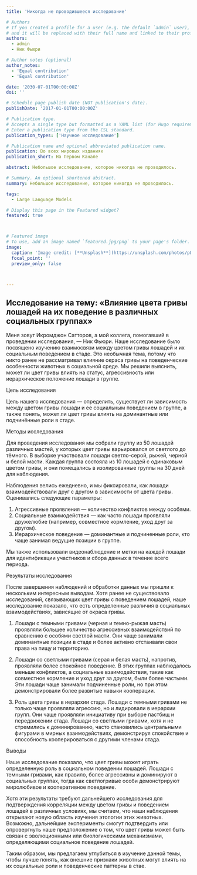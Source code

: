```yaml
---
title: 'Никогда не проводившееся исследование'

# Authors
# If you created a profile for a user (e.g. the default `admin` user), write the username (folder name) here
# and it will be replaced with their full name and linked to their profile.
authors:
  - admin
  - Ник Фьюри

# Author notes (optional)
author_notes:
  - 'Equal contribution'
  - 'Equal contribution'

date: '2030-07-01T00:00:00Z'
doi: ''

# Schedule page publish date (NOT publication's date).
publishDate: '2017-01-01T00:00:00Z'

# Publication type.
# Accepts a single type but formatted as a YAML list (for Hugo requirements).
# Enter a publication type from the CSL standard.
publication_types: ['Научное исследование']

# Publication name and optional abbreviated publication name.
publication: Во всех мировых изданиях
publication_short: На Первом Канале

abstract: Небольшое исследование, которое никогда не проводилось.

# Summary. An optional shortened abstract.
summary: Небольшое исследование, которое никогда не проводилось.

tags:
  - Large Language Models

# Display this page in the Featured widget?
featured: true



# Featured image
# To use, add an image named `featured.jpg/png` to your page's folder.
image:
  caption: 'Image credit: [**Unsplash**](https://unsplash.com/photos/pLCdAaMFLTE)'
  focal_point: ''
  preview_only: false



---
```

## Исследование на тему: «Влияние цвета гривы лошадей на их поведение в различных социальных группах»

Меня зовут Икромджон Сатторов, а мой коллега, помогавший в проведении исследования, — Ник Фьюри. Наше исследование было посвящено изучению взаимосвязи между цветом гривы лошадей и их социальным поведением в стаде. Это необычная тема, потому что никто ранее не рассматривал влияние окраса гривы на поведенческие особенности животных в социальной среде. Мы решили выяснить, может ли цвет гривы влиять на статус, агрессивность или иерархическое положение лошади в группе.

Цель исследования

Цель нашего исследования — определить, существует ли зависимость между цветом гривы лошади и ее социальным поведением в группе, а также понять, может ли цвет гривы влиять на доминантные или подчинённые роли в стаде.

Методы исследования

Для проведения исследования мы собрали группу из 50 лошадей различных мастей, у которых цвет гривы варьировался от светлого до тёмного. В выборке участвовали лошади светло-серой, рыжей, черной и белой масти. Каждая группа состояла из 10 лошадей с одинаковым цветом гривы, и они помещались в изолированные группы на 30 дней для наблюдения.

Наблюдения велись ежедневно, и мы фиксировали, как лошади взаимодействовали друг с другом в зависимости от цвета гривы. Оценивались следующие параметры:

1. Агрессивные проявления — количество конфликтов между особями.
2. Социальные взаимодействия — как часто лошади проявляли дружелюбие (например, совместное кормление, уход друг за другом).
3. Иерархическое поведение — доминантные и подчиненные роли, кто чаще занимал ведущие позиции в группе.

Мы также использовали видеонаблюдение и метки на каждой лошади для идентификации участников и сбора данных в течение всего периода.

Результаты исследования

После завершения наблюдений и обработки данных мы пришли к нескольким интересным выводам. Хотя ранее не существовало исследований, связывающих цвет гривы с поведением лошадей, наше исследование показало, что есть определенные различия в социальных взаимодействиях, зависящие от окраса гривы.

1. Лошади с темными гривами (черная и темно-рыжая масть) проявляли большее количество агрессивных взаимодействий по сравнению с особями светлой масти. Они чаще занимали доминантные позиции в стаде и более активно отстаивали свои права на пищу и территорию.
   
2. Лошади со светлыми гривами (серая и белая масть), напротив, проявляли более спокойное поведение. В этих группах наблюдалось меньше конфликтов, а социальные взаимодействия, такие как совместное кормление и уход друг за другом, были более частыми. Эти лошади чаще занимали подчиненные роли, но при этом демонстрировали более развитые навыки кооперации.

3. Роль цвета гривы в иерархии стада. Лошади с темными гривами не только чаще проявляли агрессию, но и лидировали в иерархии групп. Они чаще проявляли инициативу при выборе пастбищ и передвижении стада. Лошади со светлыми гривами, хотя и не стремились к доминированию, часто становились центральными фигурами в мирных взаимодействиях, демонстрируя спокойствие и способность кооперироваться с другими членами стада.

Выводы

Наше исследование показало, что цвет гривы может играть определенную роль в социальном поведении лошадей. Лошади с темными гривами, как правило, более агрессивны и доминируют в социальных группах, тогда как светлогривые особи демонстрируют миролюбивое и кооперативное поведение.

Хотя эти результаты требуют дальнейшего исследования для подтверждения корреляции между цветом гривы и поведением лошадей в различных условиях, мы считаем, что наши наблюдения открывают новую область изучения этологии этих животных. Возможно, дальнейшие эксперименты смогут подтвердить или опровергнуть наше предположение о том, что цвет гривы может быть связан с эволюционными или биологическими механизмами, определяющими социальное поведение лошадей.

Таким образом, мы предлагаем углубиться в изучение данной темы, чтобы лучше понять, как внешние признаки животных могут влиять на их социальные роли и поведенческие паттерны в стае.


